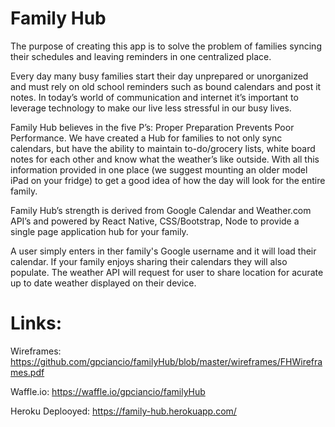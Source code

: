 # Family Hub

The purpose of creating this app is to solve the problem of families syncing their schedules and leaving reminders in one centralized place.

Every day many busy families start their day unprepared or unorganized and must rely on old school reminders such as bound calendars and post it notes.  In today’s world of communication and internet it’s important to leverage technology to make our live less stressful in our busy lives.  

Family Hub believes in the five P’s: Proper Preparation Prevents Poor Performance.  We have created a Hub for families to not only sync calendars, but have the ability to maintain  to-do/grocery lists, white board notes for each other and know what the weather’s like outside.  With all this information provided in one place (we suggest mounting an older model iPad on your fridge) to get a good idea of how the day will look for the entire family.  

Family Hub’s strength is derived from Google Calendar and Weather.com API’s and powered by React Native, CSS/Bootstrap, Node to provide a single page application hub for your family.

A user simply enters in ther family's Google username and it will load their calendar.  If your family enjoys sharing their calendars they will also populate.  The weather API will request for user to share location for acurate up to date weather displayed on their device.


# Links:

Wireframes: https://github.com/gpciancio/familyHub/blob/master/wireframes/FHWireframes.pdf

Waffle.io: https://waffle.io/gpciancio/familyHub

Heroku Deplooyed: https://family-hub.herokuapp.com/
